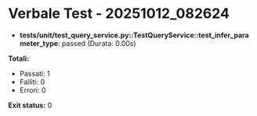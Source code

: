 # Verbale Test - 20251012_082624

- **tests/unit/test_query_service.py::TestQueryService::test_infer_parameter_type**: passed (Durata: 0.00s)

**Totali:**
- Passati: 1
- Falliti: 0
- Errori: 0

**Exit status:** 0
